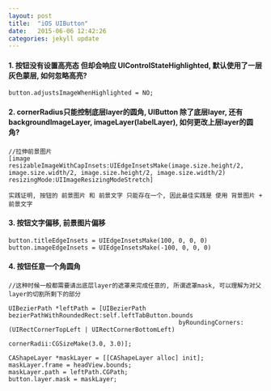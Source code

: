 ```yaml
---
layout: post
title:  "iOS UIButton"
date:   2015-06-06 12:42:26
categories: jekyll update
---
```

#### 1. 按钮没有设置高亮态 但却会响应 UIControlStateHighlighted, 默认使用了一层灰色蒙层, 如何忽略高亮?

	button.adjustsImageWhenHighlighted = NO;

#### 2. cornerRadius只能控制底层layer的圆角, UIButton 除了底层layer, 还有 backgroundImageLayer, imageLayer(labelLayer), 如何更改上层layer的圆角?

	//拉伸前景图片
	[image resizableImageWithCapInsets:UIEdgeInsetsMake(image.size.height/2, image.size.width/2, image.size.height/2, image.size.width/2) resizingMode:UIImageResizingModeStretch]

	实践证明, 按钮的 前景图片 和 前景文字 只能存在一个, 因此最佳实践是 使用 背景图片 + 前景文字

#### 3. 按钮文字偏移, 前景图片偏移

	button.titleEdgeInsets = UIEdgeInsetsMake(100, 0, 0, 0)
	button.imageEdgeInsets = UIEdgeInsetsMake(-100, 0, 0, 0)

#### 4. 按钮任意一个角圆角

	//这种时候一般都需要请出底层layer的遮罩来完成任意的, 所谓遮罩mask, 可以理解为对父layer的切割所剩下的部分

	UIBezierPath *leftPath = [UIBezierPath bezierPathWithRoundedRect:self.leftTabButton.bounds
                                                   byRoundingCorners:(UIRectCornerTopLeft | UIRectCornerBottomLeft)
                                                         cornerRadii:CGSizeMake(3.0, 3.0)];
    
	CAShapeLayer *maskLayer = [[CAShapeLayer alloc] init];
	maskLayer.frame = headView.bounds;
	maskLayer.path = leftPath.CGPath;
	button.layer.mask = maskLayer;



[jekyll]:      http://jekyllrb.com
[jekyll-gh]:   https://github.com/jekyll/jekyll
[jekyll-help]: https://github.com/jekyll/jekyll-help
